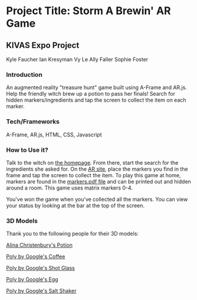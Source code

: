 # Project Title: Storm A Brewin' AR Game 
## KIVAS Expo Project
Kyle Faucher
Ian Kresyman
Vy Le
Ally Faller
Sophie Foster

### Introduction
An augmented reality "treasure hunt" game built using A-Frame and AR.js. Help the friendly witch brew up a potion to pass her finals! Search for hidden markers/ingredients and tap the screen to collect the item on each marker.

### Tech/Frameworks
A-Frame, AR.js, HTML, CSS, Javascript

### How to Use it?
Talk to the witch on [the homepage](https://creative.colorado.edu/~vyle7651/dev/expo/home.html). From there, start the search for the ingredients she asked for. On the [AR site](https://creative.colorado.edu/~vyle7651/dev/expo/), place the markers you find in the frame and tap the screen to collect the item. To play this game at home, markers are found in the [markers.pdf file](https://github.com/sleepvy/expo/blob/master/markers.pdf) and can be printed out and hidden around a room. This game uses matrix markers 0-4.


You've won the game when you've collected all the markers. You can view your status by looking at the bar at the top of the screen.

### 3D Models
Thank you to the following people for their 3D models:

[Alina Christenbury's Potion](https://poly.google.com/view/2AqUpWKwlUy)

[Poly by Google's Coffee](https://poly.google.com/view/1HpVP5w2x1D)

[Poly by Google's Shot Glass](https://poly.google.com/view/epCXNZcP5gR)

[Poly by Google's Egg](https://poly.google.com/view/19zzCKhf6T7)

[Poly by Google's Salt Shaker](https://poly.google.com/view/d7n1Dx-y1R1)
